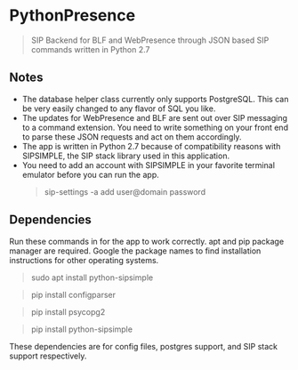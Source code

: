 # PythonPresence  
> SIP Backend for BLF and WebPresence through JSON based SIP commands written in Python 2.7  

## Notes  
- The database helper class currently only supports PostgreSQL. This can be very easily changed to any flavor of SQL you like. 
- The updates for WebPresence and BLF are sent out over SIP messaging to a command extension. 
You need to write something on your front end to parse these JSON requests and act on them accordingly.  
- The app is written in Python 2.7 because of compatibility reasons with SIPSIMPLE, the SIP stack library used in this application.  
- You need to add an account with SIPSIMPLE in your favorite terminal emulator before you can run the app.
  > sip-settings -a add user@domain password  

## Dependencies  
Run these commands in for the app to work correctly.
apt and pip package manager are required.
Google the package names to find installation instructions for other operating systems.

> sudo apt install python-sipsimple

> pip install configparser    

> pip install psycopg2    

> pip install python-sipsimple    


These dependencies are for config files, postgres support, and SIP stack support respectively.
